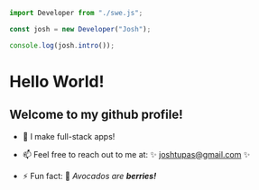 ```javascript
import Developer from "./swe.js";

const josh = new Developer("Josh");

console.log(josh.intro());
```


<!-- **grau-maus/grau-maus** is a ✨ -_special_- ✨ repository because its `README.md` (this file) appears on your GitHub profile.

Here are some ideas to get you started: -->
# Hello World!
## Welcome to my github profile!
<p></p>

- 🌱 I make full-stack apps!

- 📫 Feel free to reach out to me at: ✨ joshtupas@gmail.com ✨

- ⚡ Fun fact: 🥑 _Avocados are **berries!**_

<!--
<p></p>

#### Stats Stats Stats!
![](https://github-readme-stats.vercel.app/api?username=grau-maus&show_icons=true&theme=tokyonight)
 -->
